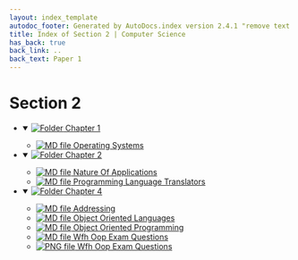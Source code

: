 ```yaml
---
layout: index_template
autodoc_footer: Generated by AutoDocs.index version 2.4.1 "remove text backlinks in index files" ⓒ Starwort, 2020
title: Index of Section 2 | Computer Science
has_back: true
back_link: ..
back_text: Paper 1
---
```


# **Section 2**

- <details open><summary><a href='./chapter_1'><img title='Folder' src='https://starwort.github.io/computer-science/icon-folder.png'> Chapter 1</a></summary>

  - [![MD file](https://img.icons8.com/windows/512/03dac6/regular-document.png) Operating Systems](./chapter_1/operating_systems.html)

  </details>
- <details open><summary><a href='./chapter_2'><img title='Folder' src='https://starwort.github.io/computer-science/icon-folder.png'> Chapter 2</a></summary>

  - [![MD file](https://img.icons8.com/windows/512/03dac6/regular-document.png) Nature Of Applications](./chapter_2/nature_of_applications.html)
  - [![MD file](https://img.icons8.com/windows/512/03dac6/regular-document.png) Programming Language Translators](./chapter_2/programming_language_translators.html)

  </details>
- <details open><summary><a href='./chapter_4'><img title='Folder' src='https://starwort.github.io/computer-science/icon-folder.png'> Chapter 4</a></summary>

  - [![MD file](https://img.icons8.com/windows/512/03dac6/regular-document.png) Addressing](./chapter_4/addressing.html)
  - [![MD file](https://img.icons8.com/windows/512/03dac6/regular-document.png) Object Oriented Languages](./chapter_4/object_oriented_languages.html)
  - [![MD file](https://img.icons8.com/windows/512/03dac6/regular-document.png) Object Oriented Programming](./chapter_4/object_oriented_programming.html)
  - [![MD file](https://img.icons8.com/windows/512/03dac6/regular-document.png) Wfh Oop Exam Questions](./chapter_4/wfh_oop_exam_questions.html)
  - [![PNG file](https://img.icons8.com/windows/512/03dac6/image-document.png) Wfh Oop Exam Questions](./chapter_4/wfh_oop_exam_questions.png)

  </details>
